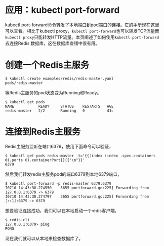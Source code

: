 
# 应用：kubectl port-forward

kubectl port-forward命令转发了本地端口到pod端口的连接。它的手册现在这里可以查看。相比于kubectl proxy，`kubectl port-forward`也可以转发TCP流量而`kubectl proxy`只能转发HTTP流量。本页阐述了如何使用`kubectl port-forward`去连接Redis 数据库，这在数据库查错中很有用。

# 创建一个Redis主服务

```
$ kubectl create examples/redis/redis-master.yaml
pods/redis-master

```
等Redis主服务的pod状态变为Running和Ready。
```
$ kubectl get pods
NAME           READY     STATUS    RESTARTS   AGE
redis-master   2/2       Running   0          41s

```

# 连接到Redis主服务

Redis主服务监听在端口6379，使用下面命令可以验证，
```
$ kubectl get pods redis-master -t='{{(index (index .spec.containers 0).ports 0).containerPort}}{{"\n"}}'
6379

```
然后我们转发redis主服务pod的端口6379到本地6379端口，
```
$ kubectl port-forward -p redis-master 6379:6379
I0710 14:43:38.274550    3655 portforward.go:225] Forwarding from 127.0.0.1:6379 -> 6379
I0710 14:43:38.274797    3655 portforward.go:225] Forwarding from [::1]:6379 -> 6379

```
想要验证连接成功，我们可以在本地启动一个redis客户端，
```
$ redis-cli
127.0.0.1:6379> ping
PONG

```
现在我们就可以从本地来检查数据库了。
